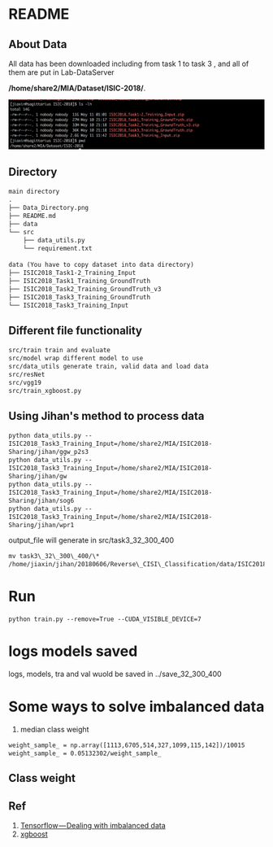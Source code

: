 # README
## About Data
All data has been downloaded including from task 1 to task 3 , and all of them 
are put in Lab-DataServer 

**/home/share2/MIA/Dataset/ISIC-2018/**. 

![Data Directory](./Data_Directory.png)


## Directory
```
main directory
.
├── Data_Directory.png
├── README.md
├── data
└── src
    ├── data_utils.py
    └── requirement.txt

data (You have to copy dataset into data directory)
├── ISIC2018_Task1-2_Training_Input
├── ISIC2018_Task1_Training_GroundTruth
├── ISIC2018_Task2_Training_GroundTruth_v3
├── ISIC2018_Task3_Training_GroundTruth
└── ISIC2018_Task3_Training_Input
```

## Different file functionality
```
src/train train and evaluate
src/model wrap different model to use
src/data_utils generate train, valid data and load data
src/resNet
src/vgg19
src/train_xgboost.py

```

## Using Jihan's method to process data
```
python data_utils.py --ISIC2018_Task3_Training_Input=/home/share2/MIA/ISIC2018-Sharing/jihan/ggw_p2s3
python data_utils.py --ISIC2018_Task3_Training_Input=/home/share2/MIA/ISIC2018-Sharing/jihan/gw
python data_utils.py --ISIC2018_Task3_Training_Input=/home/share2/MIA/ISIC2018-Sharing/jihan/sog6
python data_utils.py --ISIC2018_Task3_Training_Input=/home/share2/MIA/ISIC2018-Sharing/jihan/wpr1
```
output\_file will generate in src/task3\_32\_300\_400

```
mv task3\_32\_300\_400/\* /home/jiaxin/jihan/20180606/Reverse\_CISI\_Classification/data/ISIC2018/2018\_6\_4/task3\_32\_300\_400 
```

# Run
```
python train.py --remove=True --CUDA_VISIBLE_DEVICE=7
```

# logs models saved
logs, models, tra and val wuold be saved in ../save\_32\_300\_400

# Some ways to solve imbalanced data
1. median class weight
```
weight_sample_ = np.array([1113,6705,514,327,1099,115,142])/10015
weight_sample_ = 0.05132302/weight_sample_
```

## Class weight



## Ref
1. [Tensorflow — Dealing with imbalanced data](https://blog.node.us.com/tensorflow-dealing-with-imbalanced-data-eb0108b10701)
2. [xgboost](https://xgboost.readthedocs.io/en/latest/get_started/index.html)
